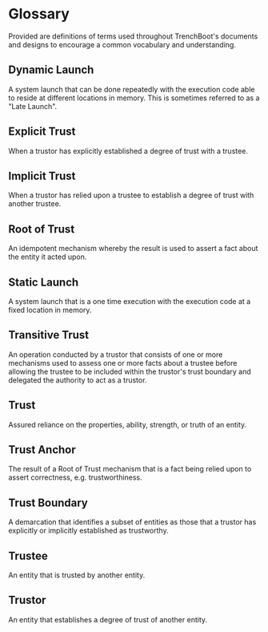 Glossary
========

Provided are definitions of terms used throughout TrenchBoot's documents and
designs to encourage a common vocabulary and understanding.

## Dynamic Launch
A system launch that can be done repeatedly with the execution code able to
reside at different locations in memory. This is sometimes referred to as a
"Late Launch".

## Explicit Trust
When a trustor has explicitly established a degree of trust with a trustee.

## Implicit Trust
When a trustor has relied upon a trustee to establish a degree of trust with
another trustee.

## Root of Trust
An idempotent mechanism whereby the result is used to assert a fact about the
entity it acted upon.

## Static Launch
A system launch that is a one time execution with the execution code at a fixed
location in memory.

## Transitive Trust
An operation conducted by a trustor that consists of one or more mechanisms
used to assess one or more facts about a trustee before allowing the trustee to
be included within the trustor's trust boundary and delegated the authority to
act as a trustor.

## Trust
Assured reliance on the properties, ability, strength, or truth of an entity.

## Trust Anchor
The result of a Root of Trust mechanism that is a fact being relied upon to assert
correctness, e.g. trustworthiness.

## Trust Boundary
A demarcation that identifies a subset of entities as those that a trustor has
explicitly or implicitly established as trustworthy.

## Trustee
An entity that is trusted by another entity.

## Trustor
An entity that establishes a degree of trust of another entity.

